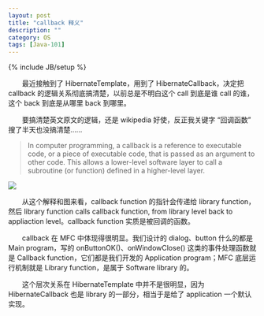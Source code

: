 ```yaml
---
layout: post
title: "callback 释义"
description: ""
category: OS
tags: [Java-101]
---
```

{% include JB/setup %}

　　最近接触到了 HibernateTemplate，用到了 HibernateCallback，决定把 callback 的逻辑关系彻底搞清楚，以前总是不明白这个 call 到底是谁 call 的谁，这个 back 到底是从哪里 back 到哪里。

　　要搞清楚英文原文的逻辑，还是 wikipedia 好使，反正我关键字 “回调函数” 搜了半天也没搞清楚……

> In computer programming, a callback is a reference to executable code, or a piece of executable code, that is passed as an argument to other code. This allows a lower-level software layer to call a subroutine (or function) defined in a higher-level layer.

![](https://farm2.staticflickr.com/1519/23292345054_82f6514921_o_d.png)

　　从这个解释和图来看，callback function 的指针会传递给 library function，然后 library function calls callback function, from library level back to appliaction level。callback function 实质是被回调的函数。

　　callback 在 MFC 中体现得很明显。我们设计的 dialog、button 什么的都是 Main program，写的 onButtonOK()、onWindowClose() 这类的事件处理函数就是 Callback function，它们都是我们开发的 Application program；MFC 底层运行机制就是 Library function，是属于 Software library 的。

　　这个层次关系在 HibernateTemplate 中并不是很明显，因为 HibernateCallback 也是 library 的一部分，相当于是给了 application 一个默认实现。